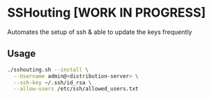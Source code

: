 # SSHouting [WORK IN PROGRESS]
Automates the setup of ssh &amp; able to update the keys frequently


## Usage
```bash
./sshouting.sh --install \
  --Username admin@<distribution-server> \
  --ssh-key ~/.ssh/id_rsa \
  --allow-users /etc/ssh/allowed_users.txt
```
